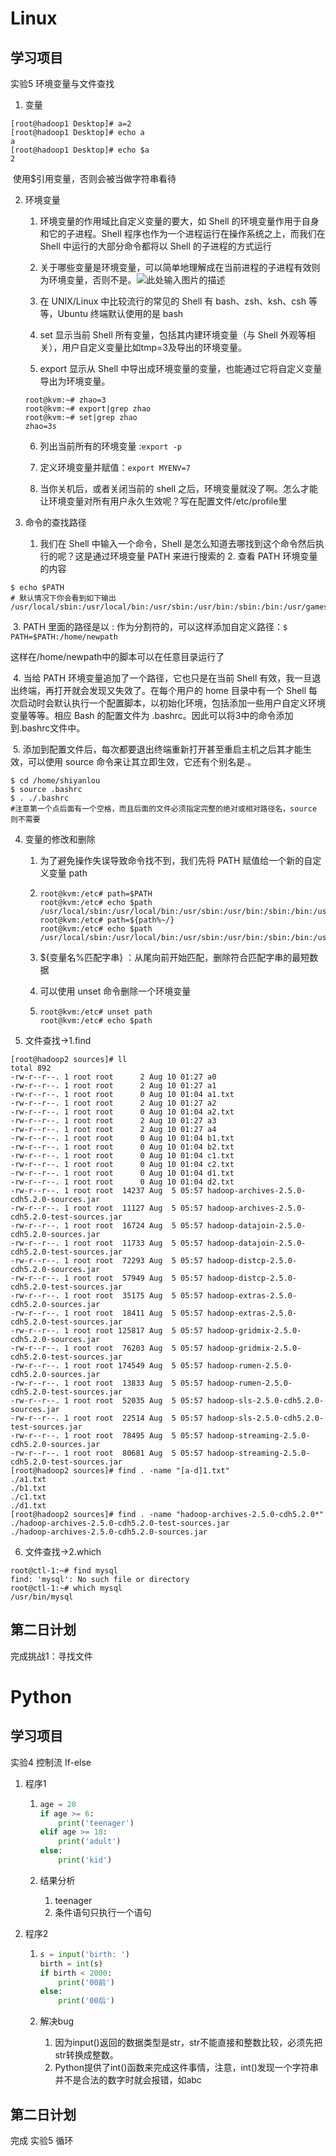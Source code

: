 # Linux 

## 学习项目

实验5 环境变量与文件查找

1. 变量

```shell
[root@hadoop1 Desktop]# a=2
[root@hadoop1 Desktop]# echo a
a
[root@hadoop1 Desktop]# echo $a
2
```

​	使用$引用变量，否则会被当做字符串看待

  2. 环境变量

     1. 环境变量的作用域比自定义变量的要大，如 Shell 的环境变量作用于自身和它的子进程。Shell 程序也作为一个进程运行在操作系统之上，而我们在 Shell 中运行的大部分命令都将以 Shell 的子进程的方式运行

     2. 关于哪些变量是环境变量，可以简单地理解成在当前进程的子进程有效则为环境变量，否则不是。![此处输入图片的描述](https://doc.shiyanlou.com/document-uid735639labid60timestamp1532339293501.png/wm)

        

     4. 在 UNIX/Linux 中比较流行的常见的 Shell 有 bash、zsh、ksh、csh 等等，Ubuntu 终端默认使用的是 bash

     5. set 显示当前 Shell 所有变量，包括其内建环境变量（与 Shell 外观等相关），用户自定义变量比如tmp=3及导出的环境变量。

     5. export 显示从 Shell 中导出成环境变量的变量，也能通过它将自定义变量导出为环境变量。

     ```shell
     root@kvm:~# zhao=3
     root@kvm:~# export|grep zhao
     root@kvm:~# set|grep zhao
     zhao=3s
     ```

     6. 列出当前所有的环境变量 :`export -p`

     7. 定义环境变量并赋值：`export MYENV=7`
     8. 当你关机后，或者关闭当前的 shell 之后，环境变量就没了啊。怎么才能让环境变量对所有用户永久生效呢？写在配置文件/etc/profile里
     
3. 命令的查找路径

     1. 我们在 Shell 中输入一个命令，Shell 是怎么知道去哪找到这个命令然后执行的呢？这是通过环境变量 PATH 来进行搜索的
       2. 查看 PATH 环境变量的内容

```shell
$ echo $PATH
# 默认情况下你会看到如下输出
/usr/local/sbin:/usr/local/bin:/usr/sbin:/usr/bin:/sbin:/bin:/usr/games:/usr/local/games 
```

​		 3. PATH 里面的路径是以 : 作为分割符的，可以这样添加自定义路径：`$ PATH=$PATH:/home/newpath`

这样在/home/newpath中的脚本可以在任意目录运行了

​	 	4. 当给 PATH 环境变量追加了一个路径，它也只是在当前 Shell 有效，我一旦退出终端，再打开就会发现又失效了。在每个用户的 home 目录中有一个 Shell 每次启动时会默认执行一个配置脚本，以初始化环境，包括添加一些用户自定义环境变量等等。相应 Bash 的配置文件为 .bashrc。因此可以将3中的命令添加到.bashrc文件中。

​		5. 添加到配置文件后，每次都要退出终端重新打开甚至重启主机之后其才能生效，可以使用 source 命令来让其立即生效，它还有个别名是.。

```shell
$ cd /home/shiyanlou
$ source .bashrc
$ . ./.bashrc
#注意第一个点后面有一个空格，而且后面的文件必须指定完整的绝对或相对路径名，source 则不需要
```

4. 变量的修改和删除

     1. 为了避免操作失误导致命令找不到，我们先将 PATH 赋值给一个新的自定义变量 path

      2. ```shell
         root@kvm:/etc# path=$PATH
         root@kvm:/etc# echo $path
         /usr/local/sbin:/usr/local/bin:/usr/sbin:/usr/bin:/sbin:/bin:/usr/games:/usr/local/games:/root/
         root@kvm:/etc# path=${path%~/}
         root@kvm:/etc# echo $path
         /usr/local/sbin:/usr/local/bin:/usr/sbin:/usr/bin:/sbin:/bin:/usr/games:/usr/local/games:
         ```

     3. ${变量名%匹配字串} ：从尾向前开始匹配，删除符合匹配字串的最短数据

     4. 可以使用 unset 命令删除一个环境变量

      5. ```shell
         root@kvm:/etc# unset path
         root@kvm:/etc# echo $path
         ```

5. 文件查找→1.find

```shell
[root@hadoop2 sources]# ll
total 892
-rw-r--r--. 1 root root      2 Aug 10 01:27 a0
-rw-r--r--. 1 root root      2 Aug 10 01:27 a1
-rw-r--r--. 1 root root      0 Aug 10 01:04 a1.txt
-rw-r--r--. 1 root root      2 Aug 10 01:27 a2
-rw-r--r--. 1 root root      0 Aug 10 01:04 a2.txt
-rw-r--r--. 1 root root      2 Aug 10 01:27 a3
-rw-r--r--. 1 root root      2 Aug 10 01:27 a4
-rw-r--r--. 1 root root      0 Aug 10 01:04 b1.txt
-rw-r--r--. 1 root root      0 Aug 10 01:04 b2.txt
-rw-r--r--. 1 root root      0 Aug 10 01:04 c1.txt
-rw-r--r--. 1 root root      0 Aug 10 01:04 c2.txt
-rw-r--r--. 1 root root      0 Aug 10 01:04 d1.txt
-rw-r--r--. 1 root root      0 Aug 10 01:04 d2.txt
-rw-r--r--. 1 root root  14237 Aug  5 05:57 hadoop-archives-2.5.0-cdh5.2.0-sources.jar
-rw-r--r--. 1 root root  11127 Aug  5 05:57 hadoop-archives-2.5.0-cdh5.2.0-test-sources.jar
-rw-r--r--. 1 root root  16724 Aug  5 05:57 hadoop-datajoin-2.5.0-cdh5.2.0-sources.jar
-rw-r--r--. 1 root root  11733 Aug  5 05:57 hadoop-datajoin-2.5.0-cdh5.2.0-test-sources.jar
-rw-r--r--. 1 root root  72293 Aug  5 05:57 hadoop-distcp-2.5.0-cdh5.2.0-sources.jar
-rw-r--r--. 1 root root  57949 Aug  5 05:57 hadoop-distcp-2.5.0-cdh5.2.0-test-sources.jar
-rw-r--r--. 1 root root  35175 Aug  5 05:57 hadoop-extras-2.5.0-cdh5.2.0-sources.jar
-rw-r--r--. 1 root root  18411 Aug  5 05:57 hadoop-extras-2.5.0-cdh5.2.0-test-sources.jar
-rw-r--r--. 1 root root 125817 Aug  5 05:57 hadoop-gridmix-2.5.0-cdh5.2.0-sources.jar
-rw-r--r--. 1 root root  76203 Aug  5 05:57 hadoop-gridmix-2.5.0-cdh5.2.0-test-sources.jar
-rw-r--r--. 1 root root 174549 Aug  5 05:57 hadoop-rumen-2.5.0-cdh5.2.0-sources.jar
-rw-r--r--. 1 root root  13833 Aug  5 05:57 hadoop-rumen-2.5.0-cdh5.2.0-test-sources.jar
-rw-r--r--. 1 root root  52035 Aug  5 05:57 hadoop-sls-2.5.0-cdh5.2.0-sources.jar
-rw-r--r--. 1 root root  22514 Aug  5 05:57 hadoop-sls-2.5.0-cdh5.2.0-test-sources.jar
-rw-r--r--. 1 root root  78495 Aug  5 05:57 hadoop-streaming-2.5.0-cdh5.2.0-sources.jar
-rw-r--r--. 1 root root  80681 Aug  5 05:57 hadoop-streaming-2.5.0-cdh5.2.0-test-sources.jar
[root@hadoop2 sources]# find . -name "[a-d]1.txt"
./a1.txt
./b1.txt
./c1.txt
./d1.txt
[root@hadoop2 sources]# find . -name "hadoop-archives-2.5.0-cdh5.2.0*"
./hadoop-archives-2.5.0-cdh5.2.0-test-sources.jar
./hadoop-archives-2.5.0-cdh5.2.0-sources.jar
```

6. 文件查找→2.which

```shell
root@ctl-1:~# find mysql
find: 'mysql': No such file or directory
root@ctl-1:~# which mysql
/usr/bin/mysql
```

## 第二日计划

完成挑战1：寻找文件

# Python

## 学习项目

实验4  控制流 If-else

1. 程序1

   1. ```python
      age = 20
      if age >= 6:
          print('teenager')
      elif age >= 18:
          print('adult')
      else:
          print('kid')
      ```

   2. 结果分析

      1. teenager  
      2. 条件语句只执行一个语句

2. 程序2

   1. ```python
      s = input('birth: ')
      birth = int(s)
      if birth < 2000:
          print('00前')
      else:
          print('00后')
      ```

   2. 解决bug

      1. 因为input()返回的数据类型是str，str不能直接和整数比较，必须先把str转换成整数。
      2. Python提供了int()函数来完成这件事情，注意，int()发现一个字符串并不是合法的数字时就会报错，如abc

## 第二日计划

完成 实验5  循环